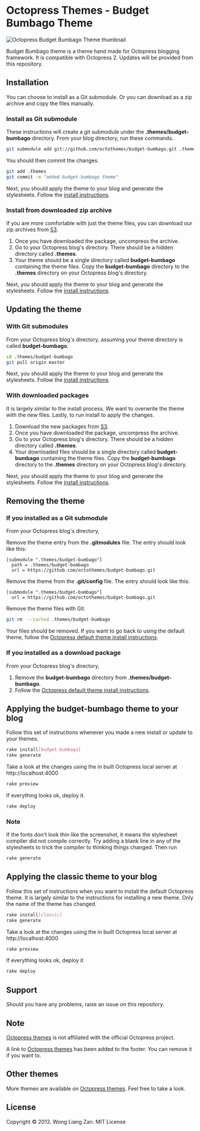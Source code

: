 # Octopress Themes - Budget Bumbago Theme

![Octopress Budget Bumbago Theme thumbnail](https://s3.amazonaws.com/static.octopressthemes.com/thumbnails/budget-bumbago-thumbnail.png)

Budget Bumbago theme is a theme hand made for Octopress blogging framework. It is compatible with Octopress 2. Updates will be provided from this repository.

## Installation

You can choose to install as a Git submodule. Or you can download as a zip archive and copy the files manually.

### Install as Git submodule

These instructions will create a git submodule under the __.themes/budget-bumbago__ directory. From your blog directory, run these commands.

``` sh
git submodule add git://github.com/octothemes/budget-bumbago.git .themes/budget-bumbago
```

You should then commit the changes.

``` sh
git add .themes
git commit -m "added budget-bumbago theme"
```

Next, you should apply the theme to your blog and generate the stylesheets. Follow the [install instructions](#applying-the-budget-bumbago-theme-to-your-blog).

### Install from downloaded zip archive

If you are more comfortable with just the theme files, you can download our zip archives from [S3](https://s3.amazonaws.com/static.octopressthemes.com/themes/budget-bumbago-v0.1.0.zip).

1. Once you have downloaded the package, uncompress the archive.
2. Go to your Octopress blog's directory. There should be a hidden directory called __.themes__.
3. Your theme should be a single directory called __budget-bumbago__ containing the theme files. Copy the __budget-bumbago__ directory to the __.themes__ directory on your Octopress blog's directory.

Next, you should apply the theme to your blog and generate the stylesheets. Follow the [install instructions](#applying-the-budget-bumbago-theme-to-your-blog).

## Updating the theme

### With Git submodules

From your Octopress blog's directory, assuming your theme directory is called __budget-bumbago__.

``` sh
cd .themes/budget-bumbago
git pull origin master
```

Next, you should apply the theme to your blog and generate the stylesheets. Follow the [install instructions](#applying-the-budget-bumbago-theme-to-your-blog).

### With downloaded packages

It is largely similar to the install process. We want to overwrite the theme with the new files. Lastly, to run install to apply the changes.

1. Download the new packages from [S3](https://s3.amazonaws.com/static.octopressthemes.com/themes/budget-bumbago-v0.1.0.zip).
2. Once you have downloaded the package, uncompress the archive.
3. Go to your Octopress blog's directory. There should be a hidden directory called __.themes__.
4. Your downloaded files should be a single directory called __budget-bumbago__ containing the theme files. Copy the __budget-bumbago__ directory to the __.themes__ directory on your Octopress blog's directory.

Next, you should apply the theme to your blog and generate the stylesheets. Follow the [install instructions](#applying-the-budget-bumbago-theme-to-your-blog).

## Removing the theme

### If you installed as a Git submodule

From your Octopress blog's directory,

Remove the theme entry from the __.gitmodules__ file. The entry should look like this:
```
[submodule ".themes/budget-bumbago"]
  path = .themes/budget-bumbago
  url = https://github.com/octothemes/budget-bumbago.git
```

Remove the theme from the __.git/config__ file. The entry should look like this:
```
[submodule ".themes/budget-bumbago"]
  url = https://github.com/octothemes/budget-bumbago.git
```

Remove the theme files with Git.
``` sh
git rm  --cached .themes/budget-bumbago
```

Your files should be removed. If you want to go back to using the default theme, follow the [Octopress default theme install instructions](#applying-the-classic-theme-to-your-blog).

### If you installed as a download package

From your Octopress blog's directory,

1. Remove the __budget-bumbago__ directory from __.themes/budget-bumbago__.
2. Follow the [Octopress default theme install instructions](#applying-the-budget-bumbago-theme-to-your-blog).

## Applying the budget-bumbago theme to your blog

Follow this set of instructions whenever you made a new install or update to your themes.

``` sh
rake install[budget-bumbago]
rake generate
```

Take a look at the changes using the in built Octopress local server at http://localhost:4000

``` sh
rake preview
```

If everything looks ok, deploy it.

``` sh
rake deploy
```

### Note

If the fonts don't look thin like the screenshot, it means the stylesheet compiler did not compile correctly. Try adding a blank line in any of the stylesheets to trick the compiler to thinking things changed. Then run

``` sh
rake generate
```

## Applying the classic theme to your blog

Follow this set of instructions when you want to install the default Octopress theme. It is largely similar to the instructions for installing a new theme. Only the name of the theme has changed.

``` sh
rake install[classic]
rake generate
```

Take a look at the changes using the in built Octopress local server at http://localhost:4000

``` sh
rake preview
```

If everything looks ok, deploy it

``` sh
rake deploy
```

## Support

Should you have any problems, raise an issue on this repository.

## Note

[Octopress themes](http://octopressthemes.com) is not affiliated with the official Octopress project.

A link to [Octopress themes](http://octopressthemes.com) has been added to the footer. You can remove it if you want to.

## Other themes

More themes are available on [Octopress themes](http://octopressthemes.com). Feel free to take a look.

## License

Copyright &copy; 2013. Wong Liang Zan. MIT License
